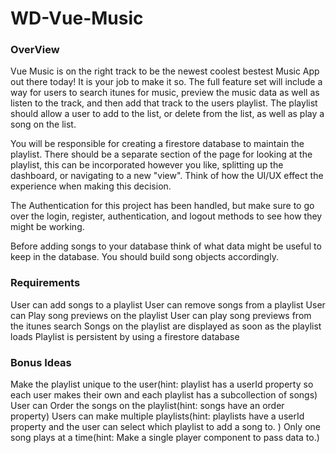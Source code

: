 # WD-Vue-Music

### OverView
Vue Music is on the right track to be the newest coolest bestest Music App out there today! It is your job to make it so. The full feature set will include a way for users to search itunes for music, preview the music data as well as listen to the track, and then add that track to the users playlist. The playlist should allow a user to add to the list, or delete from the list, as well as play a song on the list.

You will be responsible for creating a firestore database to maintain the playlist. There should be a separate section of the page for looking at the playlist, this can be incorporated however you like, splitting up the dashboard, or navigating to a new "view". Think of how the UI/UX effect the experience when making this decision.

The Authentication for this project has been handled, but make sure to go over the login, register, authentication, and logout methods to see how they might be working. 

Before adding songs to your database think of what data might be useful to keep in the database. You should build song objects accordingly.

### Requirements

User can add songs to a playlist
User can remove songs from a playlist
User can Play song previews on the playlist
User can play song previews from the itunes search
Songs on the playlist are displayed as soon as the playlist loads
Playlist is persistent by using a firestore database

### Bonus Ideas

Make the playlist unique to the user(hint: playlist has a userId property so each user makes their own and each playlist has a subcollection of songs)
User can Order the songs on the playlist(hint: songs have an order property)
Users can make multiple playlists(hint: playlists have a userId property and the user can select which playlist to add a song to. )
Only one song plays at a time(hint: Make a single player component to pass data to.)
